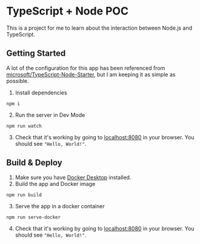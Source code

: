 # TypeScript + Node POC

This is a project for me to learn about the interaction between Node.js and TypeScript.

## Getting Started

A lot of the configuration for this app has been referenced from [microsoft/TypeScript-Node-Starter](https://github.com/microsoft/TypeScript-Node-Starter), but I am keeping it as simple as possible.

1. Install dependencies
```shell
npm i
```
2. Run the server in Dev Mode
```shell
npm run watch
```
3. Check that it's working by going to [localhost:8080](http://localhost:8080) in your browser. You should see `"Hello, World!"`.

## Build & Deploy

1. Make sure you have [Docker Desktop](https://docs.docker.com/desktop/) installed.
2. Build the app and Docker image
```shell
npm run build
```
3. Serve the app in a docker container
```shell
npm run serve-docker
```
4. Check that it's working by going to [localhost:8080](http://localhost:8080) in your browser. You should see `"Hello, World!"`.